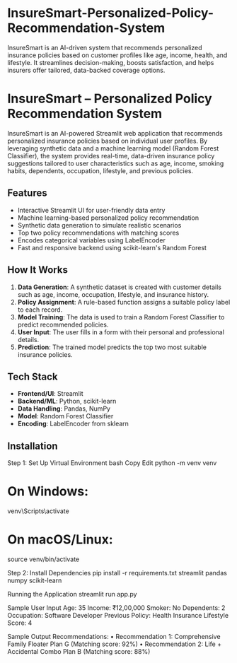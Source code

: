# InsureSmart-Personalized-Policy-Recommendation-System
InsureSmart is an AI-driven system that recommends personalized insurance policies based on customer profiles like age, income, health, and lifestyle. It streamlines decision-making, boosts satisfaction, and helps insurers offer tailored, data-backed coverage options.

# InsureSmart – Personalized Policy Recommendation System

InsureSmart is an AI-powered Streamlit web application that recommends personalized insurance policies based on individual user profiles. By leveraging synthetic data and a machine learning model (Random Forest Classifier), the system provides real-time, data-driven insurance policy suggestions tailored to user characteristics such as age, income, smoking habits, dependents, occupation, lifestyle, and previous policies.

## Features

- Interactive Streamlit UI for user-friendly data entry
- Machine learning-based personalized policy recommendation
- Synthetic data generation to simulate realistic scenarios
- Top two policy recommendations with matching scores
- Encodes categorical variables using LabelEncoder
- Fast and responsive backend using scikit-learn's Random Forest

## How It Works

1. **Data Generation**: A synthetic dataset is created with customer details such as age, income, occupation, lifestyle, and insurance history.
2. **Policy Assignment**: A rule-based function assigns a suitable policy label to each record.
3. **Model Training**: The data is used to train a Random Forest Classifier to predict recommended policies.
4. **User Input**: The user fills in a form with their personal and professional details.
5. **Prediction**: The trained model predicts the top two most suitable insurance policies.

## Tech Stack

- **Frontend/UI**: Streamlit
- **Backend/ML**: Python, scikit-learn
- **Data Handling**: Pandas, NumPy
- **Model**: Random Forest Classifier
- **Encoding**: LabelEncoder from sklearn

## Installation
Step 1: Set Up Virtual Environment
bash
Copy
Edit
python -m venv venv
# On Windows:
venv\Scripts\activate
# On macOS/Linux:
source venv/bin/activate

Step 2: Install Dependencies
pip install -r requirements.txt
streamlit
pandas
numpy
scikit-learn

Running the Application
streamlit run app.py

Sample User Input
Age: 35
Income: ₹12,00,000
Smoker: No
Dependents: 2
Occupation: Software Developer
Previous Policy: Health Insurance
Lifestyle Score: 4

Sample Output
Recommendations:
• Recommendation 1: Comprehensive Family Floater Plan G (Matching score: 92%)
• Recommendation 2: Life + Accidental Combo Plan B (Matching score: 88%)
